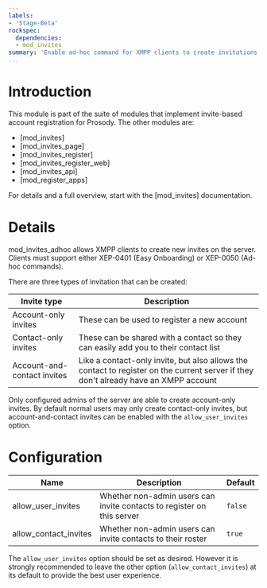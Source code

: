 ```yaml
---
labels:
- 'Stage-Beta'
rockspec:
  dependencies:
  - mod_invites
summary: 'Enable ad-hoc command for XMPP clients to create invitations'
...
```


Introduction
============

This module is part of the suite of modules that implement invite-based
account registration for Prosody. The other modules are:

- [mod_invites]
- [mod_invites_page]
- [mod_invites_register]
- [mod_invites_register_web]
- [mod_invites_api]
- [mod_register_apps]

For details and a full overview, start with the [mod_invites] documentation.

Details
=======

mod_invites_adhoc allows XMPP clients to create new invites on the server.
Clients must support either XEP-0401 (Easy Onboarding) or XEP-0050 (Ad-hoc
commands).

There are three types of invitation that can be created:

| Invite type | Description |
|--|--|
| Account-only invites | These can be used to register a new account |
| Contact-only invites | These can be shared with a contact so they can easily add you to their contact list |
| Account-and-contact invites | Like a contact-only invite, but also allows the contact to register on the current server if they don't already have an XMPP account |

Only configured admins of the server are able to create account-only invites. By default
normal users may only create contact-only invites, but account-and-contact invites can
be enabled with the `allow_user_invites` option.

Configuration
=============

| Name                  | Description                                                           | Default                                   |
|-----------------------|-----------------------------------------------------------------------|-------------------------------------------|
| allow_user_invites    | Whether non-admin users can invite contacts to register on this server| `false`                                   |
| allow_contact_invites | Whether non-admin users can invite contacts to their roster           | `true`                                    |

The `allow_user_invites` option should be set as desired. However it is
strongly recommended to leave the other option (`allow_contact_invites`)
at its default to provide the best user experience.